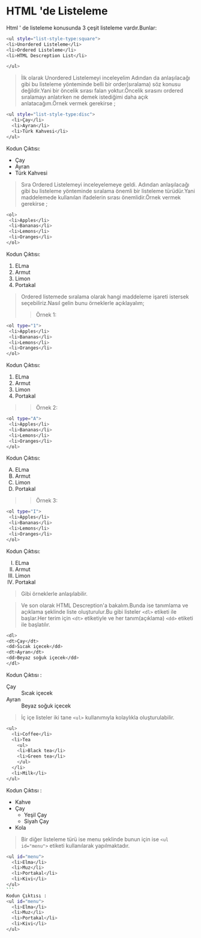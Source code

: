 # HTML 'de Listeleme

Html ' de listeleme konusunda 3 çeşit listeleme vardır.Bunlar:
```sh
<ul style="list-style-type:square">
<li>Unordered Listeleme</li>
<li>Ordered Listeleme</li>
<li>HTML Descreption List</li>

</ul>
```
   > İlk olarak Unordered Listelemeyi inceleyelim
    Adından da anlaşılacağı gibi bu listeleme yönteminde belli bir order(sıralama) söz konusu değildir.Yani bir öncelik sırası falan yoktur.Öncelik sırasını ordered sıralamayı anlatırken ne demek istediğimi daha açık anlatacağım.Örnek vermek gerekirse ;

```sh
<ul style="list-style-type:disc">
  <li>Çay</li>
  <li>Ayran</li>
  <li>Türk Kahvesi</li>
</ul>
```
Kodun Çıktısı:

<ul style="list-style-type:disc">
  <li>Çay</li>
  <li>Ayran</li>
  <li>Türk Kahvesi</li>
</ul>
    
    
 > Sıra Ordered Listelemeyi inceleyelemeye geldi.
    Adından anlaşılacağı gibi bu listeleme yönteminde sıralama önemli bir listeleme türüdür.Yani maddelemede kullanılan ifadelerin sırası önemlidir.Örnek vermek gerekirse ;
   
```sh
<ol>
 <li>Apples</li>
 <li>Bananas</li>
 <li>Lemons</li>
 <li>Oranges</li>
</ol>  
```
Kodun Çıktısı:

<ol>
 <li>ELma</li>
 <li>Armut</li>
 <li>Limon</li>
 <li>Portakal</li>
</ol>  

>Ordered  listemede sıralama olarak hangi maddeleme işareti istersek seçebiliriz.Nasıl gelin bunu örneklerle açıklayalım;
>>Örnek 1:
```sh
<ol type="1">
 <li>Apples</li>
 <li>Bananas</li>
 <li>Lemons</li>
 <li>Oranges</li>
</ol>
```
Kodun Çıktısı:

<ol type="1">
 <li>ELma</li>
 <li>Armut</li>
 <li>Limon</li>
 <li>Portakal</li>
</ol>  

>>Örnek 2:
```sh
<ol type="A">
 <li>Apples</li>
 <li>Bananas</li>
 <li>Lemons</li>
 <li>Oranges</li>
</ol>
```
Kodun Çıktısı:

<ol type="A">
 <li>ELma</li>
 <li>Armut</li>
 <li>Limon</li>
 <li>Portakal</li>
</ol>  

>>Örnek 3:
```sh
<ol type="I">
 <li>Apples</li>
 <li>Bananas</li>
 <li>Lemons</li>
 <li>Oranges</li>
</ol>
```
Kodun Çıktısı:

<ol type="I">
 <li>ELma</li>
 <li>Armut</li>
 <li>Limon</li>
 <li>Portakal</li>
</ol> 

>Gibi örneklerle anlaşılabilir.

> Ve son olarak HTML Descreption'a bakalım.Bunda ise tanımlama ve açıklama şeklinde liste oluşturulur.Bu gibi listeler `<dl>` etiketi ile başlar.Her terim için `<dt>` etiketiyle ve her tanım(açıklama) `<dd>` etiketi ile başlatılır.


```sh
<dl>
<dt>Çay</dt>
<dd>Sıcak içecek</dd>
<dt>Ayran</dt>
<dd>Beyaz soğuk içecek</dd>
</dl>
```

Kodun Çıktısı :

<dl>
<dt>Çay</dt>
<dd>Sıcak içecek</dd>
<dt>Ayran</dt>
<dd>Beyaz soğuk içecek</dd>
</dl>

>İç içe listeler iki tane `<ul>` kullanımıyla kolaylıkla oluşturulabilir.

```sh
<ul>
  <li>Coffee</li>
  <li>Tea
    <ul>
    <li>Black tea</li>
    <li>Green tea</li>
    </ul>
  </li>
  <li>Milk</li>
</ul>
```
Kodun Çıktısı :

<ul>
  <li>Kahve</li>
  <li>Çay
    <ul>
    <li>Yeşil Çay</li>
    <li>Siyah Çay</li>
    </ul>
  </li>
  <li>Kola</li>
</ul>

>Bir diğer listeleme türü ise menu şeklinde bunun için ise `<ul id="menu">` etiketi kullanılarak yapılmaktadır.
````sh
<ul id="menu">
  <li>Elma</li>
  <li>Muz</li>
  <li>Portakal</li>
  <li>Kivi</li>
</ul> 
```
Kodun Çıktısı :
<ul id="menu">
  <li>Elma</li>
  <li>Muz</li>
  <li>Portakal</li>
  <li>Kivi</li>
</ul> 




